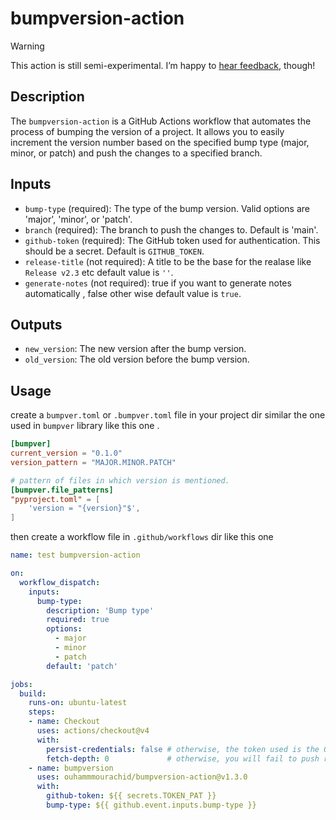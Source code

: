 # bumpversion-action

> [!WARNING]
> This action is still semi-experimental.
> I’m happy to [hear feedback](https://github.com/ouhammmourachid/bumpversion-action/issues), though!

## Description

The `bumpversion-action` is a GitHub Actions workflow that automates the process of bumping the version of a project. It allows you to easily increment the version number based on the specified bump type (major, minor, or patch) and push the changes to a specified branch.

## Inputs

- `bump-type` (required): The type of the bump version. Valid options are 'major', 'minor', or 'patch'.
- `branch` (required): The branch to push the changes to. Default is 'main'.
- `github-token` (required): The GitHub token used for authentication. This should be a secret. Default is `GITHUB_TOKEN`.
- `release-title` (not required): A title to be the base for the realase like `Release v2.3` etc default value is `''`.
- `generate-notes` (not required): true if you want to generate notes automatically , false other wise default value is `true`.


## Outputs

- `new_version`: The new version after the bump version.
- `old_version`: The old version before the bump version.

## Usage
create a `bumpver.toml` or `.bumpver.toml` file in your project dir similar the one used in `bumpver` library like this one .

```toml
[bumpver]
current_version = "0.1.0"
version_pattern = "MAJOR.MINOR.PATCH"

# pattern of files in which version is mentioned.
[bumpver.file_patterns]
"pyproject.toml" = [
    'version = "{version}"$',
]
```

then create a workflow file in `.github/workflows` dir like this one

```yml
name: test bumpversion-action

on:
  workflow_dispatch:
    inputs:
      bump-type:
        description: 'Bump type'
        required: true
        options:
          - major
          - minor
          - patch
        default: 'patch'

jobs:
  build:
    runs-on: ubuntu-latest
    steps:
    - name: Checkout
      uses: actions/checkout@v4
      with:
        persist-credentials: false # otherwise, the token used is the GITHUB_TOKEN, instead of your personal token
        fetch-depth: 0             # otherwise, you will fail to push refs to dest repo
    - name: bumpversion
      uses: ouhammmourachid/bumpversion-action@v1.3.0
      with:
        github-token: ${{ secrets.TOKEN_PAT }}
        bump-type: ${{ github.event.inputs.bump-type }}
```
